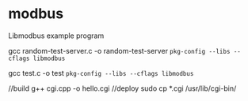 # modbus
Libmodbus example program

gcc random-test-server.c -o random-test-server `pkg-config --libs --cflags libmodbus`

gcc test.c -o test `pkg-config --libs --cflags libmodbus`

//build
g++ cgi.cpp -o hello.cgi
//deploy
sudo cp *.cgi /usr/lib/cgi-bin/
